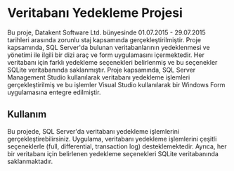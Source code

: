 # Veritabanı Yedekleme Projesi

Bu proje, Datakent Software Ltd. bünyesinde 01.07.2015 - 29.07.2015 tarihleri arasında zorunlu staj kapsamında gerçekleştirilmiştir. Proje kapsamında, SQL Server'da bulunan veritabanlarının yedeklenmesi ve yönetimi ile ilgili bir dizi araç ve form uygulamasını içermektedir. Her veritabanı için farklı yedekleme seçenekleri belirlenmiş ve bu seçenekler SQLite veritabanında saklanmıştır. Proje kapsamında, SQL Server Management Studio kullanılarak veritabanı yedekleme işlemleri gerçekleştirilmiş ve bu işlemler Visual Studio kullanılarak bir Windows Form uygulamasına entegre edilmiştir.

## Kullanım
Bu projede, SQL Server'da veritabanı yedekleme işlemlerini gerçekleştirebilirsiniz. Uygulama, veritabanı yedekleme işlemlerini çeşitli seçeneklerle (full, differential, transaction log) desteklemektedir. Ayrıca, her bir veritabanı için belirlenen yedekleme seçenekleri SQLite veritabanında saklanmaktadır.